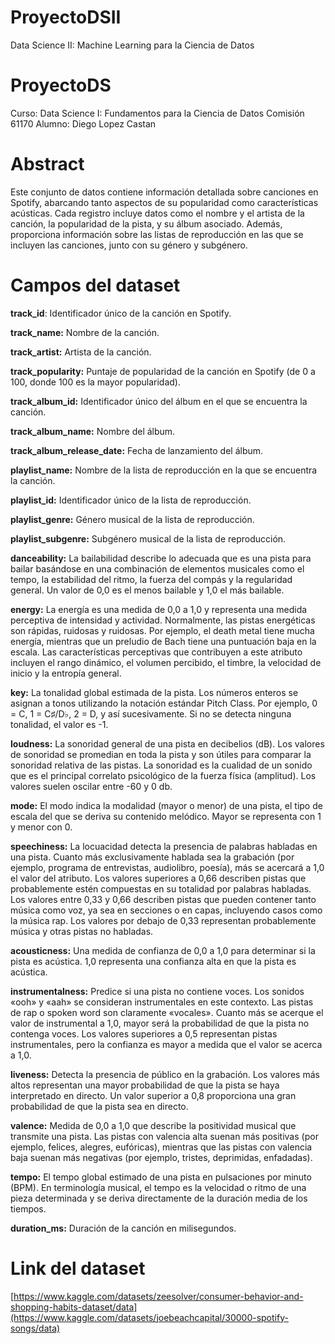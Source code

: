 # ProyectoDSII
Data Science II: Machine Learning para la Ciencia de Datos


# ProyectoDS

Curso: Data Science I: Fundamentos para la Ciencia de Datos
Comisión 61170
Alumno: Diego Lopez Castan


# Abstract

Este conjunto de datos contiene información detallada sobre canciones en Spotify, abarcando tanto aspectos de su popularidad como características acústicas. Cada registro incluye datos como el nombre y el artista de la canción, la popularidad de la pista, y su álbum asociado. Además, proporciona información sobre las listas de reproducción en las que se incluyen las canciones, junto con su género y subgénero.


# Campos del dataset

**track_id**: Identificador único de la canción en Spotify.

**track_name:** Nombre de la canción.

**track_artist:** Artista de la canción.

**track_popularity:** Puntaje de popularidad de la canción en Spotify (de 0 a 100, donde 100 es la mayor popularidad).

**track_album_id:** Identificador único del álbum en el que se encuentra la canción.

**track_album_name:** Nombre del álbum.

**track_album_release_date:** Fecha de lanzamiento del álbum.

**playlist_name:** Nombre de la lista de reproducción en la que se encuentra la canción.

**playlist_id:** Identificador único de la lista de reproducción.

**playlist_genre:** Género musical de la lista de reproducción.

**playlist_subgenre:** Subgénero musical de la lista de reproducción.

**danceability:** La bailabilidad describe lo adecuada que es una pista para bailar basándose en una combinación de elementos musicales como el tempo, la estabilidad del ritmo, la fuerza del compás y la regularidad general. Un valor de 0,0 es el menos bailable y 1,0 el más bailable.

**energy:** La energía es una medida de 0,0 a 1,0 y representa una medida perceptiva de intensidad y actividad. Normalmente, las pistas energéticas son rápidas, ruidosas y ruidosas. Por ejemplo, el death metal tiene mucha energía, mientras que un preludio de Bach tiene una puntuación baja en la escala. Las características perceptivas que contribuyen a este atributo incluyen el rango dinámico, el volumen percibido, el timbre, la velocidad de inicio y la entropía general.

**key:** La tonalidad global estimada de la pista. Los números enteros se asignan a tonos utilizando la notación estándar Pitch Class. Por ejemplo, 0 = C, 1 = C♯/D♭, 2 = D, y así sucesivamente. Si no se detecta ninguna tonalidad, el valor es -1.

**loudness:** La sonoridad general de una pista en decibelios (dB). Los valores de sonoridad se promedian en toda la pista y son útiles para comparar la sonoridad relativa de las pistas. La sonoridad es la cualidad de un sonido que es el principal correlato psicológico de la fuerza física (amplitud). Los valores suelen oscilar entre -60 y 0 db.

**mode:** El modo indica la modalidad (mayor o menor) de una pista, el tipo de escala del que se deriva su contenido melódico. Mayor se representa con 1 y menor con 0.

**speechiness:** La locuacidad detecta la presencia de palabras habladas en una pista. Cuanto más exclusivamente hablada sea la grabación (por ejemplo, programa de entrevistas, audiolibro, poesía), más se acercará a 1,0 el valor del atributo. Los valores superiores a 0,66 describen pistas que probablemente estén compuestas en su totalidad por palabras habladas. Los valores entre 0,33 y 0,66 describen pistas que pueden contener tanto música como voz, ya sea en secciones o en capas, incluyendo casos como la música rap. Los valores por debajo de 0,33 representan probablemente música y otras pistas no habladas.

**acousticness:** Una medida de confianza de 0,0 a 1,0 para determinar si la pista es acústica. 1,0 representa una confianza alta en que la pista es acústica.

**instrumentalness:** Predice si una pista no contiene voces. Los sonidos «ooh» y «aah» se consideran instrumentales en este contexto. Las pistas de rap o spoken word son claramente «vocales». Cuanto más se acerque el valor de instrumental a 1,0, mayor será la probabilidad de que la pista no contenga voces. Los valores superiores a 0,5 representan pistas instrumentales, pero la confianza es mayor a medida que el valor se acerca a 1,0.

**liveness:** Detecta la presencia de público en la grabación. Los valores más altos representan una mayor probabilidad de que la pista se haya interpretado en directo. Un valor superior a 0,8 proporciona una gran probabilidad de que la pista sea en directo.

**valence:** Medida de 0,0 a 1,0 que describe la positividad musical que transmite una pista. Las pistas con valencia alta suenan más positivas (por ejemplo, felices, alegres, eufóricas), mientras que las pistas con valencia baja suenan más negativas (por ejemplo, tristes, deprimidas, enfadadas).

**tempo:** El tempo global estimado de una pista en pulsaciones por minuto (BPM). En terminología musical, el tempo es la velocidad o ritmo de una pieza determinada y se deriva directamente de la duración media de los tiempos.

**duration_ms:** Duración de la canción en milisegundos.

# Link del dataset
[https://www.kaggle.com/datasets/zeesolver/consumer-behavior-and-shopping-habits-dataset/data](https://www.kaggle.com/datasets/joebeachcapital/30000-spotify-songs/data)
